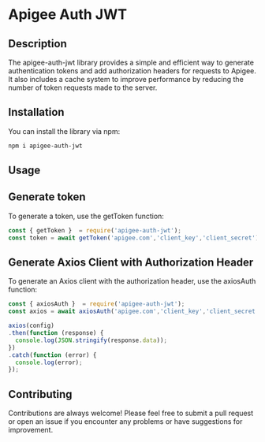 # Apigee Auth JWT

## Description

The apigee-auth-jwt library provides a simple and efficient way to generate authentication tokens and add authorization headers for requests to Apigee.
It also includes a cache system to improve performance by reducing the number of token requests made to the server.

## Installation

You can install the library via npm:

```sh
npm i apigee-auth-jwt
```

## Usage

## Generate token

To generate a token, use the getToken function:

```js
const { getToken }  = require('apigee-auth-jwt');
const token = await getToken('apigee.com','client_key','client_secret');
```

## Generate Axios Client with Authorization Header

To generate an Axios client with the authorization header, use the axiosAuth function:

```js
const { axiosAuth }  = require('apigee-auth-jwt');
const axios = await axiosAuth('apigee.com','client_key','client_secret');

axios(config)
.then(function (response) {
  console.log(JSON.stringify(response.data));
})
.catch(function (error) {
  console.log(error);
});
```

## Contributing

Contributions are always welcome! Please feel free to submit a pull request or open an issue if you encounter any problems or have suggestions for improvement.
